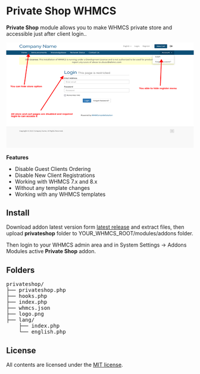 # Private Shop WHMCS
**Private Shop** module allows you to make WHMCS private store and accessible just after client login..

![Screenshot](clientarea.png)

**Features**

- Disable Guest Clients Ordering
- Disable New Client Registrations
- Working with WHMCS 7.x and 8.x
- Without any template changes
- Working with any WHMCS templates


## Install

Download addon latest version form [latest release](https://github.com/farzadkhaledi/privateshop/releases/latest) and extract files, then upload **privateshop** folder to YOUR_WHMCS_ROOT/modules/addons folder.

Then login to your WHMCS admin area and in System Settings -> Addons Modules active **Private Shop** addon.



## Folders

<pre>
privateshop/
├── privateshop.php
├── hooks.php
├── index.php
├── whmcs.json
├── logo.png
├── lang/
    ├── index.php
    └── english.php
</pre>


## License

All contents are licensed under the [MIT license].

[mit license]: LICENSE
